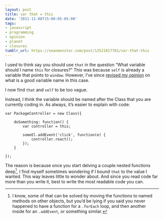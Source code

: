 ```yaml
---
layout: post
title: var that = this
date: '2011-11-08T15:00:05-05:00'
tags:
- javascript
- programming
- opinion
- planet
- closures
tumblr_url: https://seanmonstar.com/post/12521817761/var-that-this
---
```

I used to think say you should use `that` in the question “What variable should I name `this` for closures?” This was because `self` is already a variable that points to `window`. However, I’ve since [revised my opinion](https://plus.google.com/117864091849261637847/posts/eB94v35EtEy) on what is a good variable name in this case.

I now find `that` and `self` to be too vague.

Instead, I think the variable should be named after the Class that you are currently coding in. As always, it’s easier to explain with code:

    var PackageController = new Class({
    
        doSomething: function() {
            var controller = this;
    
            someEl.addEvent('click', function(e) {
                controller.react();
            });
        }
    
    });

The reason is because once you start delving a couple nested functions deep[^1], I find myself sometimes wondering if I bound `that` to the value I wanted. This way leaves little to wonder about. And since you read code far more than you write it, best to write the most readable code you can.



[^1]: I know, some of that can be solved by moving the functions to named methods on other objects, but you’d be lying if you said you never happened to have a function for a `.forEach` loop, and then another inside for an `.addEvent`, or something similar.

